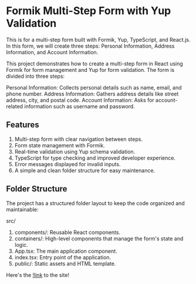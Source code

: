 # Formik Multi-Step Form with Yup Validation

This is for a multi-step form built with Formik, Yup, TypeScript, and React.js. In this form, we will create three steps: Personal Information, Address Information, and Account Information.

This project demonstrates how to create a multi-step form in React using Formik for form management and Yup for form validation. The form is divided into three steps:

Personal Information: Collects personal details such as name, email, and phone number.
Address Information: Gathers address details like street address, city, and postal code.
Account Information: Asks for account-related information such as username and password.

## Features
1. Multi-step form with clear navigation between steps.
2. Form state management with Formik.
3. Real-time validation using Yup schema validation.
4. TypeScript for type checking and improved developer experience.
5. Error messages displayed for invalid inputs.
6. A simple and clean folder structure for easy maintenance.


## Folder Structure
The project has a structured folder layout to keep the code organized and maintainable:

src/
1. components/: Reusable React components.
2. containers/: High-level components that manage the form's state and logic.
3. App.tsx: The main application component.
4. index.tsx: Entry point of the application.
5. public/: Static assets and HTML template.

Here's the [!link](https://dainty-monstera-9e1f64.netlify.app) to the site!
